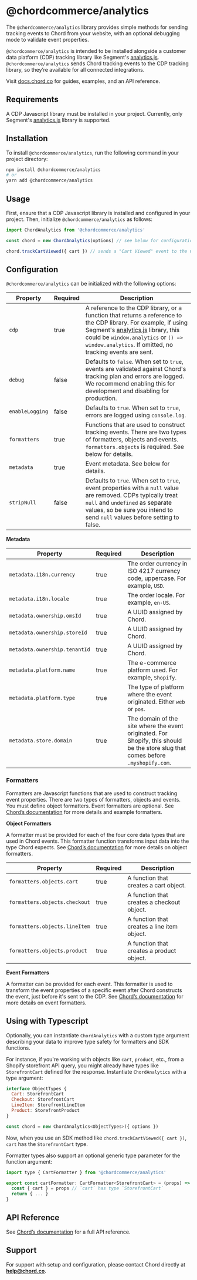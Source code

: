 # @chordcommerce/analytics

The `@chordcommerce/analytics` library provides simple methods for sending tracking events to Chord from your website, with an optional debugging mode to validate event properties.

`@chordcommerce/analytics` is intended to be installed alongside a customer data platform (CDP) tracking library like Segment's [analytics.js](https://www.npmjs.com/package/@segment/analytics-next). `@chordcommerce/analytics` sends Chord tracking events to the CDP tracking library, so they’re available for all connected integrations.

Visit [docs.chord.co](https://docs.chord.co/analytics-getting-started) for guides, examples, and an API reference.

## Requirements

A CDP Javascript library must be installed in your project. Currently, only Segment's [analytics.js](https://www.npmjs.com/package/@segment/analytics-next) library is supported.

## Installation

To install `@chordcommerce/analytics`, run the following command in your project directory:

```bash
npm install @chordcommerce/analytics
# or
yarn add @chordcommerce/analytics
```

## Usage

First, ensure that a CDP Javascript library is installed and configured in your project. Then, initialize `@chordcommerce/analytics` as follows:

```jsx
import ChordAnalytics from '@chordcommerce/analytics'

const chord = new ChordAnalytics(options) // see below for configuration options

chord.trackCartViewed({ cart }) // sends a "Cart Viewed" event to the CDP
```

## Configuration

`@chordcommerce/analytics` can be initialized with the following options:

| Property        | Required | Description                                                                                                                                                                                                                                                                                                      |
| --------------- | -------- | ---------------------------------------------------------------------------------------------------------------------------------------------------------------------------------------------------------------------------------------------------------------------------------------------------------------- |
| `cdp`           | true     | A reference to the CDP library, or a function that returns a reference to the CDP library. For example, if using Segment's [analytics.js](https://www.npmjs.com/package/@segment/analytics-next) library, this could be `window.analytics` or `() => window.analytics`. If omitted, no tracking events are sent. |
| `debug`         | false    | Defaults to `false`. When set to `true`, events are validated against Chord's tracking plan and errors are logged. We recommend enabling this for development and disabling for production.                                                                                                                      |
| `enableLogging` | false    | Defaults to `true`. When set to `true`, errors are logged using `console.log`.                                                                                                                                                                                                                                   |
| `formatters`    | true     | Functions that are used to construct tracking events. There are two types of formatters, objects and events. `formatters.objects` is required. See below for details.                                                                                                                                            |
| `metadata`      | true     | Event metadata. See below for details.                                                                                                                                                                                                                                                                           |
| `stripNull`     | false    | Defaults to `true`. When set to `true`, event properties with a `null` value are removed. CDPs typically treat `null` and `undefined` as separate values, so be sure you intend to send `null` values before setting to false.                                                                                   |

**Metadata**

| Property                      | Required | Description                                                                                                                       |
| ----------------------------- | -------- | --------------------------------------------------------------------------------------------------------------------------------- |
| `metadata.i18n.currency`      | true     | The order currency in ISO 4217 currency code, uppercase. For example, `USD`.                                                      |
| `metadata.i18n.locale`        | true     | The order locale. For example, `en-US`.                                                                                           |
| `metadata.ownership.omsId`    | true     | A UUID assigned by Chord.                                                                                                         |
| `metadata.ownership.storeId`  | true     | A UUID assigned by Chord.                                                                                                         |
| `metadata.ownership.tenantId` | true     | A UUID assigned by Chord.                                                                                                         |
| `metadata.platform.name`      | true     | The e-commerce platform used. For example, `Shopify`.                                                                             |
| `metadata.platform.type`      | true     | The type of platform where the event originated. Either `web` or `pos`.                                                           |
| `metadata.store.domain`       | true     | The domain of the site where the event originated. For Shopify, this should be the store slug that comes before `.myshopify.com`. |

### Formatters

Formatters are Javascript functions that are used to construct tracking event properties. There are two types of formatters, objects and events. You must define object formatters. Event formatters are optional. See [Chord’s documentation](https://docs.chord.co/analytics-getting-started#fgWx7) for more details and example formatters.

**Object Formatters**

A formatter must be provided for each of the four core data types that are used in Chord events. This formatter function transforms input data into the type Chord expects. See [Chord’s documentation](https://docs.chord.co/analytics-getting-started#XhUB5) for more details on object formatters.

| Property                      | Required | Description                                 |
| ----------------------------- | -------- | ------------------------------------------- |
| `formatters.objects.cart`     | true     | A function that creates a cart object.      |
| `formatters.objects.checkout` | true     | A function that creates a checkout object.  |
| `formatters.objects.lineItem` | true     | A function that creates a line item object. |
| `formatters.objects.product`  | true     | A function that creates a product object.   |

**Event Formatters**

A formatter can be provided for each event. This formatter is used to transform the event properties of a specific event after Chord constructs the event, just before it's sent to the CDP. See [Chord’s documentation](https://docs.chord.co/analytics-getting-started#jquZe) for more details on event formatters.

## Using with Typescript

Optionally, you can instantiate `ChordAnalytics` with a custom type argument describing your data to improve type safety for formatters and SDK functions.

For instance, if you're working with objects like `cart`, `product`, etc., from a Shopify storefront API query, you might already have types like `StorefrontCart` defined for the response. Instantiate `ChordAnalytics` with a type argument:

```js
interface ObjectTypes {
  Cart: StorefrontCart
  Checkout: StorefrontCart
  LineItem: StorefrontLineItem
  Product: StorefrontProduct
}

const chord = new ChordAnalytics<ObjectTypes>({ options })
```

Now, when you use an SDK method like `chord.trackCartViewed({ cart })`, `cart` has the `StorefrontCart` type.

Formatter types also support an optional generic type parameter for the function argument:

```js
import type { CartFormatter } from '@chordcommerce/analytics'

export const cartFormatter: CartFormatter<StorefrontCart> = (props) => {
  const { cart } = props // `cart` has type `StorefrontCart`
  return { ... }
}
```

## API Reference

See [Chord’s documentation](https://docs.chord.co/analytics-getting-started) for a full API reference.

## Support

For support with setup and configuration, please contact Chord directly at **help@chord.co**.
